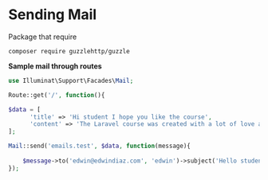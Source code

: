 # Sending Mail
Package that require

`composer require guzzlehttp/guzzle`

**Sample mail through routes**
```php
use Illuminat\Support\Facades\Mail;

Route::get('/', function(){

$data = [
      'title' => 'Hi student I hope you like the course',
      'content' => 'The Laravel course was created with a lot of love and dedication for you'
];

Mail::send('emails.test', $data, function(message){
  
    $message->to('edwin@edwindiaz.com', 'edwin')->subject('Hello student how are you?')
});
```
